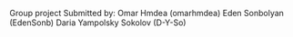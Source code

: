 Group project Submitted by:
Omar Hmdea (omarhmdea)
Eden Sonbolyan (EdenSonb)
Daria Yampolsky Sokolov (D-Y-So)
